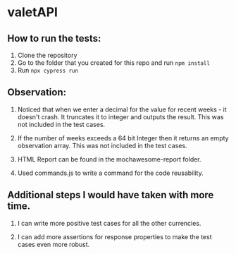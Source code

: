 # valetAPI
## How to run the tests:
1. Clone the repository
2. Go to the folder that you created for this repo and run `npm install`
3. Run `npx cypress run`

## Observation:

1. Noticed that when we enter a decimal for the value for recent weeks - it doesn't crash. It truncates it to integer and outputs the result. This was not included in the test cases.

2. If the number of weeks exceeds a 64 bit Integer then it returns an empty observation array. This was not included in the test cases.

3. HTML Report can be found in the mochawesome-report folder.

4. Used commands.js to write a command for the code reusability.


## Additional steps I would have taken with more time.

1. I can write more positive test cases for all the other currencies.

2. I can add more assertions for response properties to make the test cases even more robust.